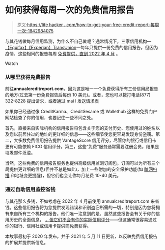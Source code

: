 # 如何获得每周一次的免费信用报告

> 原文:[https://life hacker . com/how-to-get-your-free-credit-report-每周一次-1842984075](https://lifehacker.com/how-to-get-your-free-credit-report-once-a-week-1842984075)

与其花钱做每月信用监测，为什么不自己做呢？通常情况下，三家信用机构—[【Equifax】](https://investor.equifax.com/news-and-events/news/2020/04-20-2020-130210295)[【Experian】](https://www.experianplc.com/media/news/2020/equifax-experian-and-transunion-announce-free-weekly-credit-reports-to-help-americans-in-response-to-covid-19/)[TransUnion](https://newsroom.transunion.com/equifax-experian-and-transunion-announce-free-weekly-credit-reports-to-help-americans-in-response-to-covid-19/)—每年只提供一份免费的信用报告，但因为疫情，这些相同的报告每周 [免费提供，直到 2022 年 4 月](https://www.usatoday.com/story/money/2021/03/11/free-credit-reports-extended-through-april-2022-experian-equifax-transunion/6953186002/) 。

Watch

### **从哪里获得免费报告**

前往**annualcreditreport.com**，因为这是唯一一个免费获得所有三份信用局报告的地方(过去第一份免费报告后每份 10 美元)。或者，您也可以拨打电话(877) 322-8228 提出请求，或者通过 mai l 发送请求表

如果你已经通过像 CreditKarma、CreditSesame 或 Wallethub 这样的免费门户网站检查了你的信用，也要记住一些不同之处。

首先，直接来自实际机构的信用报告将包含关于您的支付历史、您使用过的姓名以及您以前居住过的地址的更详细的信息——这些细节使您更容易发现身份盗窃。第二，大多数免费信用报告提供 VantageScore 信用评分，尽管你的银行或信用卡更有可能依赖 FICO 信用评分。第三，这些“免费”服务通常需要注册会员，结果是垃圾邮件泛滥。

当然，这些免费的信用报告服务也提供高级信用监测订阅包。订阅可以为所有三个局提供更详细的信息(但并不总是如此)，加上一些附加的安全保护功能(如 [暗网扫描](https://twocents.lifehacker.com/should-you-use-a-dark-web-scan-to-protect-your-identity-1845465053) 和地址变更提醒)，但它们也会让你每月花费 10-40 美元。

### **通过自助信用监控省钱**

与其花那么多钱，不如考虑在 2022 年 4 月前使用 annualcreditreport.com 来省钱。这些信用报告将为您提供发现错误和识别盗窃所需的一切，特别是因为您将拥有来自所有三个机构的报告。他们唯一注意到的是，虽然这些报告会有关于你的信用历史的全面信息， [，但它们不会有你的实际信用评分](https://www.nerdwallet.com/article/finance/why-isnt-my-credit-score-listed-on-my-credit-report)——但这通常很容易通过你的银行、信用社或信用卡提供商免费获得。

本故事最初于 2020 年发布，并于 2021 年 5 月 11 日更新，以反映免费信用报告的扩展并提供新信息。